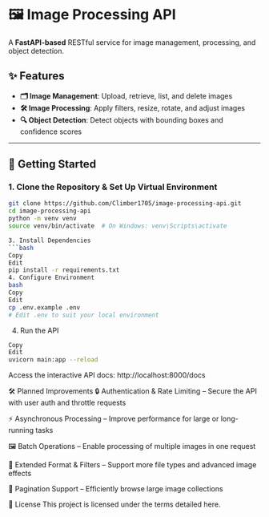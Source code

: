 # 🖼️ Image Processing API

A **FastAPI-based** RESTful service for image management, processing, and object detection.

## ✨ Features

- **🗂️ Image Management**: Upload, retrieve, list, and delete images  
- **🛠️ Image Processing**: Apply filters, resize, rotate, and adjust images  
- **🔍 Object Detection**: Detect objects with bounding boxes and confidence scores  

---

## 🚀 Getting Started

### 1. Clone the Repository & Set Up Virtual Environment

```bash
git clone https://github.com/Climber1705/image-processing-api.git
cd image-processing-api
python -m venv venv
source venv/bin/activate  # On Windows: venv\Scripts\activate

3. Install Dependencies
```bash
Copy
Edit
pip install -r requirements.txt
4. Configure Environment
bash
Copy
Edit
cp .env.example .env
# Edit .env to suit your local environment
```
4. Run the API
```bash
Copy
Edit
uvicorn main:app --reload
```
Access the interactive API docs: http://localhost:8000/docs

🛠️ Planned Improvements
🔒 Authentication & Rate Limiting – Secure the API with user auth and throttle requests

⚡ Asynchronous Processing – Improve performance for large or long-running tasks

🖼️ Batch Operations – Enable processing of multiple images in one request

🎨 Extended Format & Filters – Support more file types and advanced image effects

📄 Pagination Support – Efficiently browse large image collections

📄 License
This project is licensed under the terms detailed here.
